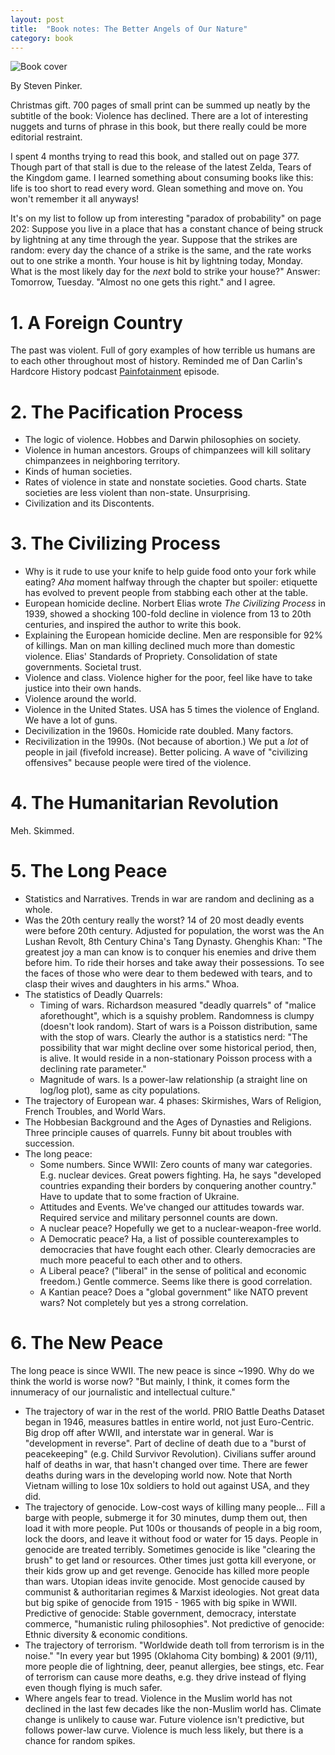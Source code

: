 ```yaml
---
layout: post
title:  "Book notes: The Better Angels of Our Nature"
category: book
---
```


![Book cover](/assets/the-better-angels-of-our-nature.jpg)

By Steven Pinker.

Christmas gift. 700 pages of small print can be summed up neatly by the subtitle of the book: Violence has declined. There are a lot of interesting nuggets and turns of phrase in this book, but there really could be more editorial restraint.

I spent 4 months trying to read this book, and stalled out on page 377. Though part of that stall is due to the release of the latest Zelda, Tears of the Kingdom game. I learned something about consuming books like this: life is too short to read every word. Glean something and move on. You won't remember it all anyways!

It's on my list to follow up from interesting "paradox of probability" on page 202: Suppose you live in a place that has a constant chance of being struck by lightning at any time through the year. Suppose that the strikes are random: every day the chance of a strike is the same, and the rate works out to one strike a month. Your house is hit by lightning today, Monday. What is the most likely day for the *next* bold to strike your house?" Answer: Tomorrow, Tuesday. "Almost no one gets this right." and I agree.

# 1. A Foreign Country
The past was violent. Full of gory examples of how terrible us humans are to each other throughout most of history. Reminded me of Dan Carlin's Hardcore History podcast [Painfotainment](https://www.dancarlin.com/product/hardcore-history-61-blitz-painfotainment/) episode.

# 2. The Pacification Process
* The logic of violence. Hobbes and Darwin philosophies on society.
* Violence in human ancestors. Groups of chimpanzees will kill solitary chimpanzees in neighboring territory.
* Kinds of human societies.
* Rates of violence in state and nonstate societies. Good charts. State societies are less violent than non-state. Unsurprising.
* Civilization and its Discontents.

# 3. The Civilizing Process
* Why is it rude to use your knife to help guide food onto your fork while eating? *Aha* moment halfway through the chapter but spoiler: etiquette has evolved to prevent people from stabbing each other at the table.
* European homicide decline. Norbert Elias wrote *The Civilizing Process* in 1939, showed a shocking 100-fold decline in violence from 13 to 20th centuries, and inspired the author to write this book. 
* Explaining the European homicide decline. Men are responsible for 92% of killings. Man on man killing declined much more than domestic violence. Elias' Standards of Propriety. Consolidation of state governments. Societal trust. 
* Violence and class. Violence higher for the poor, feel like have to take justice into their own hands.
* Violence around the world.
* Violence in the United States. USA has 5 times the violence of England. We have a lot of guns.
* Decivilization in the 1960s. Homicide rate doubled. Many factors.
* Recivilization in the 1990s. (Not because of abortion.) We put a *lot* of people in jail (fivefold increase). Better policing. A wave of "civilizing offensives" because people were tired of the violence.

# 4. The Humanitarian Revolution
Meh. Skimmed.

# 5. The Long Peace
* Statistics and Narratives. Trends in war are random and declining as a whole.
* Was the 20th century really the worst? 14 of 20 most deadly events were before 20th century. Adjusted for population, the worst was the An Lushan Revolt, 8th Century China's Tang Dynasty. Ghenghis Khan: "The greatest joy a man can know is to conquer his enemies and drive them before him. To ride their horses and take away their possessions. To see the faces of those who were dear to them bedewed with tears, and to clasp their wives and daughters in his arms." Whoa.
* The statistics of Deadly Quarrels:
  * Timing of wars. Richardson measured "deadly quarrels" of "malice aforethought", which is a squishy problem. Randomness is clumpy (doesn't look random). Start of wars is a Poisson distribution, same with the stop of wars. Clearly the author is a statistics nerd: "The possibility that war might decline over some historical period, then, is alive. It would reside in a non-stationary Poisson process with a declining rate parameter."
  * Magnitude of wars. Is a power-law relationship (a straight line on log/log plot), same as city populations.
* The trajectory of European war. 4 phases: Skirmishes, Wars of Religion, French Troubles, and World Wars.
* The Hobbesian Background and the Ages of Dynasties and Religions. Three principle causes of quarrels. Funny bit about troubles with succession.
* The long peace:
  * Some numbers. Since WWII: Zero counts of many war categories. E.g. nuclear devices. Great powers fighting. Ha, he says "developed countries expanding their borders by conquering another country." Have to update that to some fraction of Ukraine.
  * Attitudes and Events. We've changed our attitudes towards war. Required service and military personnel counts are down.
  * A nuclear peace? Hopefully we get to a nuclear-weapon-free world.
  * A Democratic peace? Ha, a list of possible counterexamples to democracies that have fought each other. Clearly democracies are much more peaceful to each other and to others.
  * A Liberal peace? ("liberal" in the sense of political and economic freedom.) Gentle commerce. Seems like there is good correlation.
  * A Kantian peace? Does a "global government" like NATO prevent wars? Not completely but yes a strong correlation.

# 6. The New Peace

The long peace is since WWII. The new peace is since ~1990. Why do we think the world is worse now? "But mainly, I think, it comes form the innumeracy of our journalistic and intellectual culture."

* The trajectory of war in the rest of the world. PRIO Battle Deaths Dataset began in 1946, measures battles in entire world, not just Euro-Centric. Big drop off after WWII, and interstate war in general. War is "development in reverse". Part of decline of death due to a "burst of peacekeeping" (e.g. Child Survivor Revolution). Civilians suffer around half of deaths in war, that hasn't changed over time. There are fewer deaths during wars in the developing world now. Note that North Vietnam willing to lose 10x soldiers to hold out against USA, and they did. 
* The trajectory of genocide. Low-cost ways of killing many people... Fill a barge with people, submerge it for 30 minutes, dump them out, then load it with more people. Put 100s or thousands of people in a big room, lock the doors, and leave it without food or water for 15 days. People in genocide are treated terribly. Sometimes genocide is like "clearing the brush" to get land or resources. Other times just gotta kill everyone, or their kids grow up and get revenge. Genocide has killed more people than wars. Utopian ideas invite genocide. Most genocide caused by communist & authoritarian regimes & Marxist ideologies. Not great data but big spike of genocide from 1915 - 1965 with big spike in WWII. Predictive of genocide: Stable government, democracy, interstate commerce, "humanistic ruling philosophies". Not predictive of genocide: Ethnic diversity & economic conditions.
* The trajectory of terrorism. "Worldwide death toll from terrorism is in the noise." "In every year but 1995 (Oklahoma City bombing) & 2001 (9/11), more people die of lightning, deer, peanut allergies, bee stings, etc. Fear of terrorism can cause more deaths, e.g. they drive instead of flying even though flying is much safer.
* Where angels fear to tread. Violence in the Muslim world has not declined in the last few decades like the non-Muslim world has. Climate change is unlikely to cause war. Future violence isn't predictive, but follows power-law curve. Violence is much less likely, but there is a chance for random spikes. 
